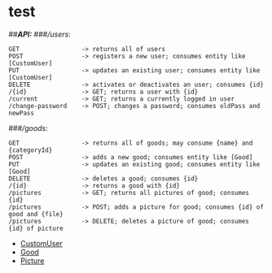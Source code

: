 # test

##_**API:**_
###_/users_:
```
GET                 -> returns all of users
POST                -> registers a new user; consumes entity like [CustomUser]
PUT                 -> updates an existing user; consumes entity like [CustomUser]
DELETE              -> activates or deactivates an user; consumes {id}
/{id}               -> GET; returns a user with {id}
/current            -> GET; returns a currently logged in user
/change-password    -> POST; changes a password; consumes oldPass and newPass
```
###_/goods_:
```
GET                 -> returns all of goods; may consume {name} and {categoryId}
POST                -> adds a new good; consumes entity like [Good]
PUT                 -> updates an existing good; consumes entity like [Good]
DELETE              -> deletes a good; consumes {id}
/{id}               -> returns a good with {id}
/pictures           -> GET; returns all pictures of good; consumes {id}
/pictures           -> POST; adds a picture for good; consumes {id} of good and {file}
/pictures           -> DELETE; deletes a picture of good; consumes {id} of picture
```
* [CustomUser]
* [Good]
* [Picture]

[Good]: https://github.com/NicholasG/test/blob/master/src/main/java/com/sombra/shop/good/domain/Good.java
[Picture]: https://github.com/NicholasG/test/blob/master/src/main/java/com/sombra/shop/picture/domain/Picture.java
[CustomUser]: https://github.com/NicholasG/test/blob/master/src/main/java/com/sombra/shop/user/domain/CustomUser.java
